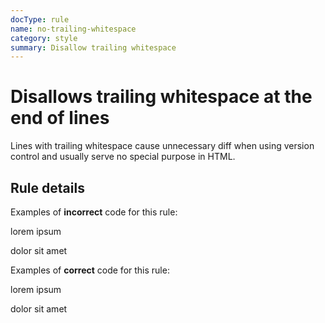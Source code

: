 ```yaml
---
docType: rule
name: no-trailing-whitespace
category: style
summary: Disallow trailing whitespace
---
```


# Disallows trailing whitespace at the end of lines

Lines with trailing whitespace cause unnecessary diff when using version control
and usually serve no special purpose in HTML.

## Rule details

Examples of **incorrect** code for this rule:

<validate name="incorrect" rules="no-trailing-whitespace">
    <p>lorem ipsum</p>  
    <p>dolor sit amet</p>
</validate>

Examples of **correct** code for this rule:

<validate name="correct" rules="no-trailing-whitespace">
    <p>lorem ipsum</p>
    <p>dolor sit amet</p>
</validate>
